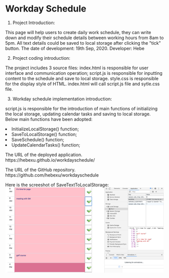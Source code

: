 <h1>Workday Schedule</h1>

1. Project Introduction:

This page will help users to create daily work schedule, they can write down and modify their schedule details between working hours from 8am to 5pm. All text details could be saved to local storage after clicking the "tick" button.
The date of development: 19th Sep, 2020.
Developer: Hebe

2. Project coding introduction:

The project includes 3 source files: index.html is responsible for user interface and communication operation; script.js is responsible for inputting content to the schedule and save to local storage. style.css is responsible for the display style of HTML. index.html will call script.js file and sytle.css file.

3. Workday schedule implementation introduction:

script.js is responsible for the introduction of main functions of initializing the local storage, updating calendar tasks and saving to local storage. Below main functions have been adopted:

<p><li>InitializeLocalStorage() function;</li>
<li>SaveToLocalStorage() function;</li>
<li>SaveSchedule() function;</li>
<li>UpdateCalendarTasks() function;</li></p>

<p>The URL of the deployed application.
https://hebexu.github.io/workdayschedule/</p>

<p>The URL of the GitHub repository.
https://github.com/hebexu/workdayschedule</p>

Here is the screeshot of SaveTextToLocalStorage:
![SaveTextToLocalStorage](https://github.com/hebexu/workdayschedule/blob/master/assets/SaveTextToLocalStorage.png)

